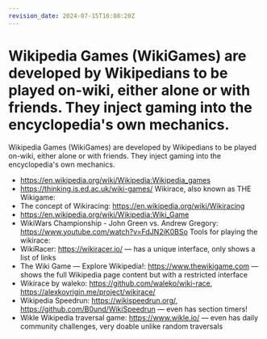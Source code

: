 ```yaml
---
revision_date: 2024-07-15T16:08:20Z
---
```

# Wikipedia Games (WikiGames) are developed by Wikipedians to be played on-wiki, either alone or with friends. They inject gaming into the encyclopedia's own mechanics.
Wikipedia Games (WikiGames) are developed by Wikipedians to be played on-wiki, either alone or with friends. They inject gaming into the encyclopedia's own mechanics.
* https://en.wikipedia.org/wiki/Wikipedia:Wikipedia_games
* https://thinking.is.ed.ac.uk/wiki-games/
Wikirace, also known as THE Wikigame:
* The concept of Wikiracing: https://en.wikipedia.org/wiki/Wikiracing
* https://en.wikipedia.org/wiki/Wikipedia:Wiki_Game
* WikiWars Championship - John Green vs. Andrew Gregory: https://www.youtube.com/watch?v=FdJN2iK0BSo
Tools for playing the wikirace:
* WikiRacer: https://wikiracer.io/ — has a unique interface, only shows a list of links
* The Wiki Game — Explore Wikipedia!: https://www.thewikigame.com — shows the full Wikipedia page content but with a restricted interface
* Wikirace by waleko: https://github.com/waleko/wiki-race, https://alexkovrigin.me/project/wikirace/
* Wikipedia Speedrun: https://wikispeedrun.org/, https://github.com/B0und/WikiSpeedrun — even has section timers!
* Wikle Wikipedia traversal game: https://www.wikle.io/ — even has daily community challenges, very doable unlike random traversals